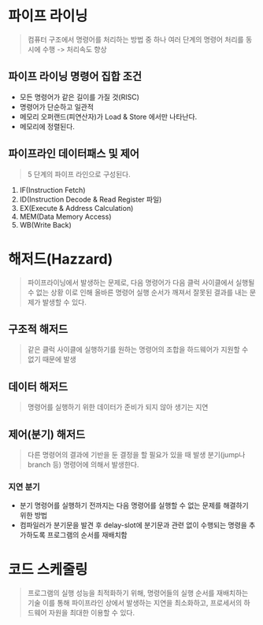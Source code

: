 # 파이프 라이닝
> 컴퓨터 구조에서 명령어를 처리하는 방법 중 하나
> 여러 단계의 명령어 처리를 동시에 수행 -> 처리속도 향상

## 파이프 라이닝 명령어 집합 조건
- 모든 명령어가 같은 길이를 가질 것(RISC)
- 명령어가 단순하고 일관적
- 메모리 오퍼랜드(피연산자)가 Load & Store 에서만 나타난다.
- 메모리에 정렬된다.

## 파이프라인 데이터패스 및 제어
> 5 단계의 파이프 라인으로 구성된다.
1. IF(Instruction Fetch)
2. ID(Instruction Decode & Read Register 파일)
3. EX(Execute & Address Calculation)
4. MEM(Data Memory Access)
5. WB(Write Back)

# 해저드(Hazzard)
> 파이프라이닝에서 발생하는 문제로, 다음 명령어가 다음 클럭 사이클에서 실행될 수 없는 상황
> 이로 인해 올바른 명령어 실행 순서가 깨져서 잘못된 결과를 내는 문제가 발생할 수 있다.

## 구조적 해저드
> 같은 클럭 사이클에 실행하기를 원하는 명령어의 조합을 하드웨어가 지원할 수 없기 때문에 발생
## 데이터 해저드
> 명령어를 실행하기 위한 데이터가 준비가 되지 않아 생기는 지연
## 제어(분기) 해저드
> 다른 명령어의 결과에 기반을 둔 결정을 할 필요가 있을 때 발생
분기(jump나 branch 등) 명령어에 의해서 발생한다.
### 지연 분기
- 분기 명령어를 실행하기 전까지는 다음 명령어를 실행할 수 없는 문제를 해결하기 위한 방법
- 컴파일러가 분기문을 발견 후 delay-slot에 분기문과 관련 없이 수행되는 명령을 추가하도록 프로그램의 순서를 재배치함

# 코드 스케줄링
> 프로그램의 실행 성능을 최적화하기 위해, 명령어들의 실행 순서를 재배치하는 기술
> 이를 통해 파이프라인 상에서 발생하는 지연을 최소화하고, 프로세서의 하드웨어 자원을 최대한 이용할 수 있다.
